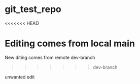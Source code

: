 # git_test_repo

<<<<<<< HEAD

Editing comes from local main
=======
New diting comes from remote dev-branch

>>>>>>> dev-branch

unwanted edit
